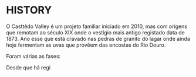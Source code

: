# HISTORY

O Casttêdo Valley é um projeto familiar iniciado em 2010, mas com origens que remotam ao século XIX onde o vestígio mais antigo registado data de 1873. Ano esse que está cravado nas pedras de granito do lagar onde ainda hoje fermentam as uvas que provêem das encostas do Rio Douro.

Foram várias as fases:

Desde que há regi